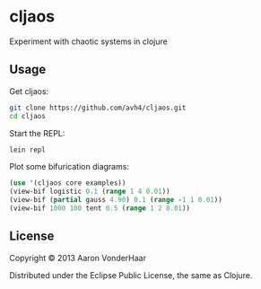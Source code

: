 # cljaos

Experiment with chaotic systems in clojure

## Usage

Get cljaos:
```bash
git clone https://github.com/avh4/cljaos.git
cd cljaos
```

Start the REPL:
```bash
lein repl
```

Plot some bifurication diagrams:
```clojure
(use '(cljaos core examples))
(view-bif logistic 0.1 (range 1 4 0.01))
(view-bif (partial gauss 4.90) 0.1 (range -1 1 0.01))
(view-bif 1000 100 tent 0.5 (range 1 2 0.01))
```

## License

Copyright © 2013 Aaron VonderHaar

Distributed under the Eclipse Public License, the same as Clojure.
